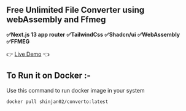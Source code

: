 ## Free Unlimited File Converter using webAssembly and Ffmeg

**✅Next.js 13 app router**
**✅TailwindCss**
**✅Shadcn/ui**
**✅WebAssembly**
**✅FFMEG**

👉 [Live Demo](https://converto-web.vercel.app/) 👈

## To Run it on Docker :-

Use  this command to run docker image in your system

```bash
docker pull shinjan02/converto:latest
```



